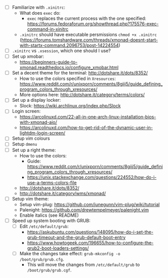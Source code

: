 
- [ ] Familiarize with `.xinitrc`:
  - What does `exec` do:
    - `exec` replaces the current process with the one specified: https://forums.fedoraforum.org/showthread.php?175576-exec-command-in-xinitrc
  - `.xinitrc` should have executable persmissions `chmod +x .xinitrc` (https://forums.tomshardware.com/threads/xmonad-doesnt-start-with-startx-command.2096753/post-14224554)
- [ ] `.xinitrc` vs `.xsession`, which one should I use?
- [ ] Set up xmobar:
  - https://beginners-guide-to-xmonad.readthedocs.io/configure_xmobar.html
- [ ] Set a decent theme for the terminal: http://dotshare.it/dots/8352/
  - How to use the colors specified in `Xresources`: https://www.reddit.com/r/unixporn/comments/8giij5/guide_defining_program_colors_through_xresources/
  - More options here: http://dotshare.it/category/terms/colors/
- [ ] Set up a display locker:
  - Slock: https://wiki.archlinux.org/index.php/Slock
- [ ] Login screen:
  - https://arcolinuxd.com/22-all-in-one-arch-linux-installation-bios-with-xmonad-aio/
  - https://arcolinuxd.com/how-to-get-rid-of-the-dynamic-user-in-lightdm-login-screen/
- [ ] Setup vim colours
- [ ] Setup `dmenu`
- [ ] Set up a right theme:
  - How to use the colors:
    - Guide: https://www.reddit.com/r/unixporn/comments/8giij5/guide_defining_program_colors_through_xresources/
    - https://unix.stackexchange.com/questions/224552/how-do-i-use-a-terms-colors-file
  - http://dotshare.it/dots/8352/
  - http://dotshare.it/category/wms/xmonad/
- [ ] Setup vim theme:
  - Setup vim-plug: https://github.com/junegunn/vim-plug/wiki/tutorial
  - Palenight: https://github.com/drewtempelmeyer/palenight.vim
  - Enable italics (see README)
- [ ] Speed up system booting with GRUB:
  - [ ] Edit `/etc/default/grub`:
    - https://askubuntu.com/questions/148095/how-do-i-set-the-grub-timeout-and-the-grub-default-boot-entry
    - https://www.howtogeek.com/196655/how-to-configure-the-grub2-boot-loaders-settings/
  - [ ] Make the changes take effect: `grub-mkconfig -o /boot/grub/grub.cfg`.
    - This will move the changes from `/etc/default/grub` to `/boot/grub/grub.cgf`.